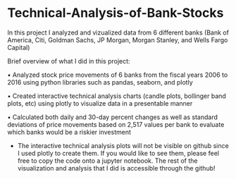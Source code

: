 # Technical-Analysis-of-Bank-Stocks
In this project I analyzed and vizualized data from 6 different banks (Bank of America, Citi, Goldman Sachs, JP Morgan, Morgan Stanley, and Wells Fargo Capital)

Brief overview of what I did in this project:

• Analyzed stock price movements of 6 banks from the fiscal years 2006 to 2016 using python libraries such as pandas, seaborn, and plotly

• Created interactive technical analysis charts (candle plots, bollinger band plots, etc) using plotly to visualize data in a presentable manner

• Calculated both daily and 30-day percent changes as well as standard deviations of price movements based on 2,517 values per bank to evaluate which banks would be a riskier investment

* The interactive technical analysis plots will not be visible on github since I used plotly to create them. If you would like to see them, please feel free to copy the code onto a jupyter notebook. The rest of the visualization and analysis that I did is accessible through the github!
